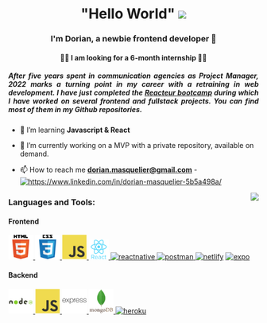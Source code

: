 <h1 align="center">"Hello World" <img src="https://media.giphy.com/media/hvRJCLFzcasrR4ia7z/giphy.gif" width="25px"></h1>
<h3 align="center">I'm Dorian, a newbie frontend developer 👶</h3>

<h4 align="center">👨‍💻 I am looking for a 6-month internship 👨‍💻
</h4>

<h5 align="justify">After five years spent in communication agencies as Project Manager, 2022 marks a turning point in my career with a retraining in web development. I have just completed the <a href="https://www.lereacteur.io/">Reacteur bootcamp</a> during which I have worked on several frontend and fullstack projects. You can find most of them in my Github repositories.</h5>

- 🌱 I’m learning **Javascript & React**

- 🔭 I’m currently working on a MVP with a private repository, available on demand.

- 📫 How to reach me **dorian.masquelier@gmail.com** - <a href="https://linkedin.com/in/https://www.linkedin.com/in/dorian-masquelier-5b5a498a/" target="blank"><img align="center" src="https://raw.githubusercontent.com/rahuldkjain/github-profile-readme-generator/master/src/images/icons/Social/linked-in-alt.svg" alt="https://www.linkedin.com/in/dorian-masquelier-5b5a498a/" height="20" width="30" /></a>


<img align="right" src="https://media.giphy.com/media/z5iCvo1oCbqt7ukMQs/giphy.gif">

<p align="left">

 <h3 align="left">Languages and Tools:</h3>
 
<h4 align="left">Frontend</h4>

<a href="https://www.w3.org/html/" target="_blank"> <img src="https://raw.githubusercontent.com/devicons/devicon/master/icons/html5/html5-original-wordmark.svg" alt="html5" width="50" height="50"/> </a>
<a href="https://www.w3schools.com/css/" target="_blank"> <img src="https://raw.githubusercontent.com/devicons/devicon/master/icons/css3/css3-original-wordmark.svg" alt="css3" width="50" height="50"/> </a>
<a href="https://developer.mozilla.org/en-US/docs/Web/JavaScript" target="_blank"> <img src="https://raw.githubusercontent.com/devicons/devicon/master/icons/javascript/javascript-original.svg" alt="javascript" width="50" height="50"/> </a>
<a href="https://reactjs.org/" target="_blank" rel="noreferrer"><img src="https://raw.githubusercontent.com/devicons/devicon/master/icons/react/react-original-wordmark.svg" alt="react" width="40" height="40"/> </a> <a href="https://reactnative.dev/" target="_blank" rel="noreferrer"> <img src="https://reactnative.dev/img/header_logo.svg" alt="reactnative" width="40" height="40"/> </a>
<a href="https://postman.com" target="_blank" rel="noreferrer"> <img src="https://www.vectorlogo.zone/logos/getpostman/getpostman-icon.svg" alt="postman" width="40" height="40"/> </a>
<a href="https://www.netlify.com/" target="_blank"><img src="https://upload.wikimedia.org/wikipedia/commons/b/b8/Netlify_logo.svg" alt="netlify" width="100" height="40" /></a>
<a href="https://expo.dev/" target="_blank"><img  src="https://miro.medium.com/max/1024/1*3o8TOSojT64ChGpjop0USA.png" alt="expo" width="100" height="40"/></a>

<h4 align="left">Backend</h4>
<a href="https://nodejs.org" target="_blank"> <img src="https://raw.githubusercontent.com/devicons/devicon/master/icons/nodejs/nodejs-original-wordmark.svg" alt="nodejs" width="50" height="50"/> </a>
<a href="https://developer.mozilla.org/en-US/docs/Web/JavaScript" target="_blank"> <img src="https://raw.githubusercontent.com/devicons/devicon/master/icons/javascript/javascript-original.svg" alt="javascript" width="50" height="50"/> </a>
<a href="https://expressjs.com" target="_blank"> <img src="https://raw.githubusercontent.com/devicons/devicon/master/icons/express/express-original-wordmark.svg" alt="express" width="50" height="50"/> </a>
<a href="https://www.mongodb.com/" target="_blank"> <img src="https://raw.githubusercontent.com/devicons/devicon/master/icons/mongodb/mongodb-original-wordmark.svg" alt="mongodb" width="50" height="50"/> </a>
<a href="https://heroku.com" target="_blank" rel="noreferrer"> <img src="https://www.vectorlogo.zone/logos/heroku/heroku-icon.svg" alt="heroku" width="40" height="40"/> 

</p>
